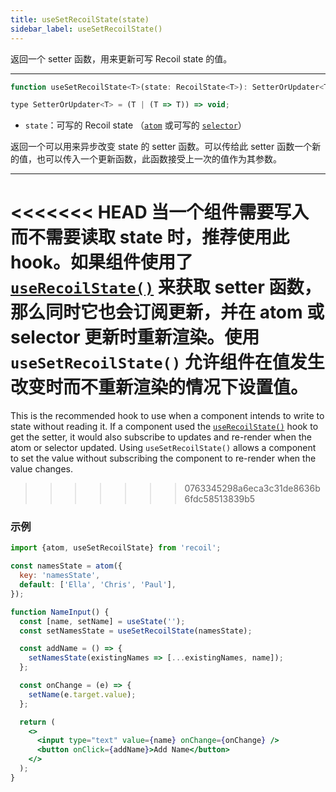 ```yaml
---
title: useSetRecoilState(state)
sidebar_label: useSetRecoilState()
---
```


返回一个 setter 函数，用来更新可写 Recoil state 的值。

---

```jsx
function useSetRecoilState<T>(state: RecoilState<T>): SetterOrUpdater<T>;

type SetterOrUpdater<T> = (T | (T => T)) => void;
```

- `state`：可写的 Recoil state （[`atom`](/docs/api-reference/core/atom) 或可写的 [`selector`](/docs/api-reference/core/selector)）

返回一个可以用来异步改变 state 的 setter 函数。可以传给此 setter 函数一个新的值，也可以传入一个更新函数，此函数接受上一次的值作为其参数。

---

<<<<<<< HEAD
当一个组件需要写入而不需要读取 state 时，推荐使用此 hook。如果组件使用了 [`useRecoilState()`](/docs/api-reference/core/useRecoilState) 来获取 setter 函数，那么同时它也会订阅更新，并在 atom 或 selector 更新时重新渲染。使用 `useSetRecoilState()` 允许组件在值发生改变时而不重新渲染的情况下设置值。
=======
This is the recommended hook to use when a component intends to write to state without reading it. If a component used the [`useRecoilState()`](/docs/api-reference/core/useRecoilState) hook to get the setter, it would also subscribe to updates and re-render when the atom or selector updated. Using `useSetRecoilState()` allows a component to set the value without subscribing the component to re-render when the value changes.
>>>>>>> 0763345298a6eca3c31de8636b6fdc58513839b5

### 示例

```jsx
import {atom, useSetRecoilState} from 'recoil';

const namesState = atom({
  key: 'namesState',
  default: ['Ella', 'Chris', 'Paul'],
});

function NameInput() {
  const [name, setName] = useState('');
  const setNamesState = useSetRecoilState(namesState);

  const addName = () => {
    setNamesState(existingNames => [...existingNames, name]);
  };

  const onChange = (e) => {
    setName(e.target.value);
  };

  return (
    <>
      <input type="text" value={name} onChange={onChange} />
      <button onClick={addName}>Add Name</button>
    </>
  );
}
```
